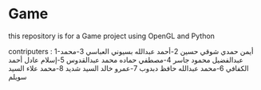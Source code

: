 # Game
this repository is for a Game project using OpenGL and Python

contriputers : 
1-أيمن حمدي شوقي حسين
2-أحمد عبدالله بسيوني العباسي
3-محمد عبدالفضيل محمود جاسر
4-مصطفي حماده محمد عبدالقدوس
5-إسلام عادل أحمد الكفافي
6-محمد عبدالله حافظ دبدوب
7-عمرو خالد السيد شديد
8-محمد علاء السيد سويلم
